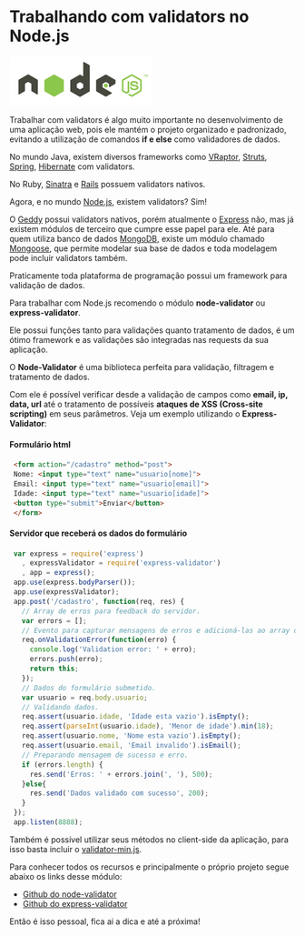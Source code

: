 # Trabalhando com validators no Node.js

![Validators no Node.js](../images/nodejs-logo.jpg "Validators no Node.js")

Trabalhar com validators é algo muito importante no desenvolvimento de uma aplicação web, pois ele mantém o projeto organizado e padronizado, evitando a utilização de comandos **if e else** como validadores de dados.

No mundo Java, existem diversos frameworks como [VRaptor](http://vraptor.caelum.com.br/ "VRaptor"), [Struts](http://struts.apache.org/ "Struts"), [Spring](http://www.springsource.org/ "Spring"), [Hibernate](http://www.hibernate.org/ "Hibernate") com validators.

No Ruby, [Sinatra](http://www.sinatrarb.com/ "Sinatra") e [Rails](http://rubyonrails.org/ "Ruby On Rails") possuem validators nativos.

Agora, e no mundo [Node.js](http://nodejs.org/ "Node.js"), existem validators? Sim!

O [Geddy](http://geddyjs.org/ "Geddy") possui validators nativos, porém atualmente o [Express](http://expressjs.com/ "ExpressJS") não, mas já existem módulos de terceiro que cumpre esse papel para ele. Até para quem utiliza banco de dados [MongoDB](http://www.mongodb.org/ "MongoDB"), existe um módulo chamado [Mongoose](http://mongoosejs.com/ "MongooseJS"), que permite modelar sua base de dados e toda modelagem pode incluir validators também.

Praticamente toda plataforma de programação possui um framework para validação de dados.

Para trabalhar com Node.js recomendo o módulo **node-validator** ou **express-validator**.

Ele possui funções tanto para validações quanto tratamento de dados, é um ótimo framework e as validações são integradas nas requests da sua aplicação.

O **Node-Validator** é uma biblioteca perfeita para validação, filtragem e tratamento de dados.

Com ele é possível verificar desde a validação de campos como **email, ip, data, url** até o tratamento de possíveis **ataques de XSS (Cross-site scripting)** em seus parâmetros. Veja um exemplo utilizando o **Express-Validator**:

#### Formulário html

``` html
 <form action="/cadastro" method="post">
 Nome: <input type="text" name="usuario[nome]">
 Email: <input type="text" name="usuario[email]">
 Idade: <input type="text" name="usuario[idade]">
 <button type="submit">Enviar</button>
 </form>
``` 

#### Servidor que receberá os dados do formulário

``` javascript
 var express = require('express')
   , expressValidator = require('express-validator')
   , app = express();
 app.use(express.bodyParser());
 app.use(expressValidator);
 app.post('/cadastro', function(req, res) {
   // Array de erros para feedback do servidor.
   var errors = [];
   // Evento para capturar mensagens de erros e adicioná-las ao array de erros.
   req.onValidationError(function(erro) {
     console.log('Validation error: ' + erro);
     errors.push(erro);
     return this;
   });
   // Dados do formulário submetido.
   var usuario = req.body.usuario;
   // Validando dados.
   req.assert(usuario.idade, 'Idade esta vazio').isEmpty();
   req.assert(parseInt(usuario.idade), 'Menor de idade').min(18);
   req.assert(usuario.nome, 'Nome esta vazio').isEmpty();
   req.assert(usuario.email, 'Email invalido').isEmail();
   // Preparando mensagem de sucesso e erro.
   if (errors.length) {
     res.send('Erros: ' + errors.join(', '), 500);
   }else{
     res.send('Dados validado com sucesso', 200);
   }
 });
 app.listen(8888);
``` 

Também é possível utilizar seus métodos no client-side da aplicação, para isso basta incluir o [validator-min.js](https://github.com/chriso/node-validator/blob/master/validator-min.js "Validator no Client-Side").

Para conhecer todos os recursos e principalmente o próprio projeto segue abaixo os links desse módulo:

*   [Github do node-validator](https://github.com/chriso/node-validator "https://github.com/chriso/node-validator")
*   [Github do express-validator](https://github.com/ctavan/express-validator "https://github.com/ctavan/express-validator")

Então é isso pessoal, fica ai a dica e até a próxima!
